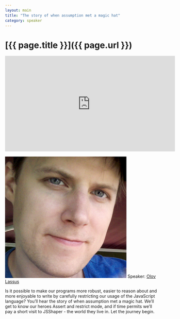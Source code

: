 ```yaml
---
layout: main
title: "The story of when assumption met a magic hat"
category: speaker
---
```


# [{{ page.title }}]({{ page.url }})

<iframe width="560" height="315" src="http://www.youtube.com/embed/yk6t4kRN53w" frameborder="0" allowfullscreen="true">
</iframe>

<a href="http://blog.lassus.se"><img src="/images/olov-lassus.jpeg" class="speaker" alt="Olov Lassus"></a>
Speaker: <a href="http://blog.lassus.se">Olov Lassus</a>

Is it possible to make our programs more robust, easier to reason about and more enjoyable to write by carefully restricting our usage of the JavaScript language? You’ll hear the story of when assumption met a magic hat. We’ll get to know our heroes Assert and restrict mode, and if time permits we’ll pay a short visit to JSShaper - the world they live in. Let the journey begin.
